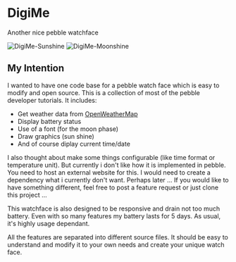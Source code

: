 # DigiMe
Another nice pebble watchface

![DigiMe-Sunshine](https://raw.githubusercontent.com/workinghard/DigiMe/master/img/DIGIMI-Sunshine.png)
![DigiMe-Moonshine](https://raw.githubusercontent.com/workinghard/DigiMe/master/img/DIGIMI-Moonshine2.png)

## My Intention
I wanted to have one code base for a pebble watch face which is easy to modify and open source. This is a collection of most of the pebble developer tutorials. It includes:
 * Get weather data from [OpenWeatherMap](http://openweathermap.org)
 * Display battery status
 * Use of a font (for the moon phase)
 * Draw graphics (sun shine)
 * And of course diplay current time/date
  
I also thought about make some things configurable (like time format or temperature unit). But currently i don't like how it is implemented in pebble. You need to host an external website for this. I would need to create a dependency what i currently don't want. Perhaps later ... If you would like to have something different, feel free to post a feature request or just clone this project ...

This watchface is also designed to be responsive and drain not too much battery. Even with so many features my battery lasts for 5 days. As usual, it's highly usage dependant. 

All the features are separated into different source files. It should be easy to understand and modify it to your own needs and create your unique watch face.
